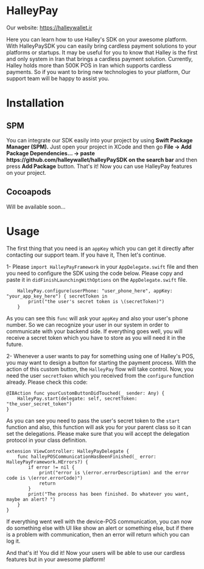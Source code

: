 # HalleyPay


Our website: https://halleywallet.ir

Here you can learn how to use Halley's SDK on your awesome platform. 
With HalleyPaySDK you can easily bring cardless payment solutions to your platforms or startups. It may be useful for you to know that Halley is the first and only system in Iran that brings a cardless payment solution.
Currently, Halley holds more than 500K POS in Iran which supports cardless payments. So if you want to bring new technologies to your platform, Our support team will be happy to assist you.



# Installation

<H2> SPM </H2>
You can integrate our SDK easily into your project by using <b>Swift Package Manager (SPM).</b>
Just open your project in XCode and then go <b>File -> Add Package Dependencies... -> paste https://github.com/halleywallet/halleyPaySDK on the search bar </b> and then press <b>Add Package</b> button. 
That's it! Now you can use HalleyPay features on your project.

<H2>Cocoapods</H2> 
Will be available soon...



# Usage
The first thing that you need is an `appKey` which you can get it directly after contacting our support team. If you have it, Then let's continue.

1- Please `import HalleyPayFramework` in your `AppDelegate.swift` file and then you need to configure the SDK using the code below. Please copy and paste it in `didFinishLaunchingWithOptions` on the `AppDelegate.swift` file.

        HalleyPay.configure(userPhone: "user_phone_here", appKey: "your_app_key_here") { secretToken in
            print("the user's secret token is \(secretToken)")
        }

As you can see this `func` will ask your `appKey` and also your user's phone number. So we can recognize your user in our system in order to communicate with your backend side.
If everything goes well, you will receive a secret token which you have to store as you will need it in the future.

2- Whenever a user wants to pay for something using one of Halley's POS, you may want to design a button for starting the payment process. With the action of this custom button, the `HalleyPay` flow will take control. Now, you need the user `secretToken` which you received from the `configure` function already.
Please check this code:

    @IBAction func yourCustomButtonDidTouched(_ sender: Any) {
        HalleyPay.start(delegate: self, secretToken: "the_user_secret_token")
    }

As you can see you need to pass the user's secret token to the `start` function and also, this function will ask you for your parent class so it can set the delegations. Please make sure that you will accept the delegation protocol in your class definition.

```
extension ViewController: HalleyPayDelegate {
    func halleyPOSCommunicationHasBeenFinished(_ error: HalleyPayFramework.HErrors?) {
        if error != nil {
            print("error is \(error.errorDescription) and the error code is \(error.errorCode)")
            return
        }
        print("The process has been finished. Do whatever you want, maybe an alert? ")
    }
}
```

If everything went well with the device-POS communication, you can now do something else with UI like show an alert or something else, but if there is a problem with communication, then an error will return which you can log it.


And that's it! You did it! Now your users will be able to use our cardless features but in your awesome platform!
